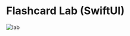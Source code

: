 # Flashcard Lab (SwiftUI)


![lab](https://github.com/codepath/ios102-lab4-swiftui/assets/145422935/5ec59d4d-de2d-42d5-9265-ff4d58745d76)
